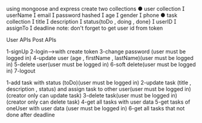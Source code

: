using mongoose and express
create two collections
● user collection
 userName
 email
 password hashed
 age
 gender
 phone
● task collection
 title
 description
 status{toDo , doing , done}
 userID
 assignTo
 deadline
note: don't forget to get user id from token

User APIs Post APIs

1-signUp
2-login-->with create token
3-change password (user must be logged in)
4-update user (age , firstName , lastName)(user must
be logged in)
5-delete user(user must be logged in)
6-soft delete(user must be logged in)
7-logout

1-add task with status (toDo)(user must be logged in)
2-update task (title , description , status) and assign task to
other user(user must be logged in) (creator only can update
task)
3-delete task(user must be logged in) (creator only can delete
task)
4-get all tasks with user data
5-get tasks of oneUser with user data (user must be logged in)
6-get all tasks that not done after deadline
